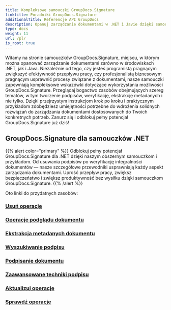 ```yaml
---
title: Kompleksowe samouczki GroupDocs.Signature
linktitle: Poradniki GroupDocs.Signature
additionalTitle: Referencje API GroupDocs
description: Opanuj zarządzanie dokumentami w .NET i Javie dzięki samouczkom GroupDocs.Signature. Twórz, weryfikuj, wyodrębniaj metadane i nie tylko. Zanurz się w płynny przepływ pracy!
type: docs
weight: 11
url: /pl/
is_root: true
---
```


Witamy na stronie samouczków GroupDocs.Signature, miejscu, w którym można opanować zarządzanie dokumentami zarówno w środowiskach .NET, jak i Java. Niezależnie od tego, czy jesteś programistą pragnącym zwiększyć efektywność przepływu pracy, czy profesjonalistą biznesowym pragnącym usprawnić procesy związane z dokumentami, nasze samouczki zapewniają kompleksowe wskazówki dotyczące wykorzystania możliwości GroupDocs.Signature. Przeglądaj bogactwo zasobów obejmujących szereg tematów, w tym tworzenie podpisów, weryfikację, ekstrakcję metadanych i nie tylko. Dzięki przejrzystym instrukcjom krok po kroku i praktycznym przykładom zdobędziesz umiejętności potrzebne do wdrożenia solidnych rozwiązań do zarządzania dokumentami dostosowanych do Twoich konkretnych potrzeb. Zanurz się i odblokuj pełny potencjał GroupDocs.Signature już dziś!
## GroupDocs.Signature dla samouczków .NET
{{% alert color="primary" %}}
Odblokuj pełny potencjał GroupDocs.Signature dla .NET dzięki naszym obszernym samouczkom i przykładom. Od usuwania podpisów po weryfikację integralności dokumentów — nasze szczegółowe przewodniki usprawniają każdy aspekt zarządzania dokumentami. Uprość przepływ pracy, zwiększ bezpieczeństwo i zwiększ produktywność bez wysiłku dzięki samouczkom GroupDocs.Signature.
{{% /alert %}}

Oto linki do przydatnych zasobów:
 
### [Usuń operacje](./net/delete-operations/)
### [Operacje podglądu dokumentu](./net/document-preview-operations/)
### [Ekstrakcja metadanych dokumentu](./net/document-metadata-extraction/)
### [Wyszukiwanie podpisu](./net/signature-searching/)
### [Podpisanie dokumentu](./net/document-signing/)
### [Zaawansowane techniki podpisu](./net/advanced-signature-techniques/)
### [Aktualizuj operacje](./net/update-operations/)
### [Sprawdź operacje](./net/verify-operations/)



